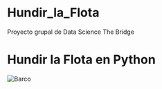 # Hundir_la_Flota
Proyecto grupal de Data Science The Bridge

# Hundir la Flota en Python


![Barco]([[https://upload.wikimedia.org/wikipedia/commons/5/5c/New_Jersey_Sails.jpg](https://static.wikia.nocookie.net/listofdeaths/images/7/74/Battleship_poster.jpg/revision/latest?cb=20220318035016)https://static.wikia.nocookie.net/listofdeaths/images/7/74/Battleship_poster.jpg/revision/latest?cb=20220318035016](https://assets-prd.ignimgs.com/2022/03/24/battleship12-1648165141832.jpg?width=300&crop=1%3A1%2Csmart&auto=webp&dpr=2)https://assets-prd.ignimgs.com/2022/03/24/battleship12-1648165141832.jpg?width=300&crop=1%3A1%2Csmart&auto=webp&dpr=2)

<br>

